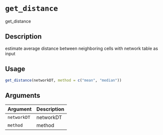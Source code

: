 # `get_distance`

get_distance


## Description

estimate average distance between neighboring cells with network table as input


## Usage

```r
get_distance(networkDT, method = c("mean", "median"))
```


## Arguments

Argument      |Description
------------- |----------------
`networkDT`     |     networkDT
`method`     |     method


